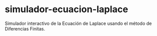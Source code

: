# simulador-ecuacion-laplace
Simulador interactivo de la Ecuación de Laplace usando el método de Diferencias Finitas.
